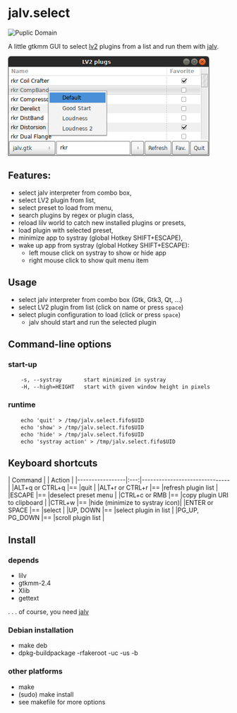 jalv.select
===========

![Puplic Domain](http://freedomdefined.org/upload/2/20/Pd-button.png)

A little gtkmm GUI to select [lv2](http://lv2plug.in/) plugins from a list
and run them with [jalv](https://drobilla.net/software/jalv/).

![jalvselect](https://github.com/brummer10/jalv_select/raw/master/jalv.select.png)

## Features:

- select jalv interpreter from combo box,
- select LV2 plugin from list,
- select preset to load from menu,
- search plugins by regex or plugin class,
- reload lilv world to catch new installed plugins or presets,
- load plugin with selected preset,
- minimize app to systray (global Hotkey SHIFT+ESCAPE),
- wake up app from systray (global Hotkey SHIFT+ESCAPE):
    - left mouse click on systray to show or hide app
    - right mouse click to show quit menu item

## Usage

- select jalv interpreter from combo box (Gtk, Gtk3, Qt, ...)
- select LV2 plugin from list (click on name or press `space`)
- select plugin configuration to load (click or press `space`)
    - jalv should start and run the selected plugin

## Command-line options

### start-up

```
    -s, --systray       start minimized in systray
    -H, --high=HEIGHT   start with given window height in pixels
```

### runtime

```
    echo 'quit' > /tmp/jalv.select.fifo$UID
    echo 'show' > /tmp/jalv.select.fifo$UID
    echo 'hide' > /tmp/jalv.select.fifo$UID
    echo 'systray action' > /tmp/jalv.select.fifo$UID
```

## Keyboard shortcuts

|   Command       |     |   Action                      |
    |-----------------|:---:|-------------------------------|
    |ALT+q or CTRL+q  |==   |quit                           |
    |ALT+r or CTRL+r  |==   |refresh plugin list            |
    |ESCAPE           |==   |deselect preset menu           |
    |CTRL+c or RMB    |==   |copy plugin URI to clipboard   |
    |CTRL+w           |==   |hide (minimize to systray icon)|
    |ENTER or SPACE   |==   |select                         |
    |UP, DOWN         |==   |select plugin in list          |
    |PG_UP, PG_DOWN   |==   |scroll plugin list             |

## Install

### depends

- lilv
- gtkmm-2.4
- Xlib
- gettext

 . . . of course, you need [jalv](https://drobilla.net/software/jalv/)

### Debian installation

- make deb
- dpkg-buildpackage -rfakeroot -uc -us -b

### other platforms

- make
- (sudo) make install
- see makefile for more options
